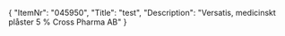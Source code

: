 {
  "ItemNr": "045950",
  "Title": "test",
  "Description": "Versatis, medicinskt plåster 5 % Cross Pharma AB"
}